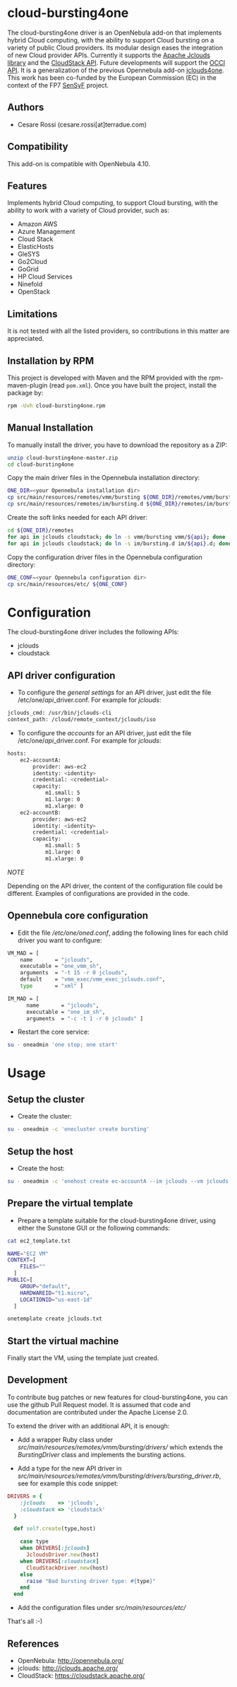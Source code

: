 # cloud-bursting4one

The cloud-bursting4one driver is an OpenNebula add-on that implements hybrid Cloud computing, with the ability to support Cloud bursting on a variety of public Cloud providers. Its modular design eases the integration of new Cloud provider APIs. Currently it supports the [Apache Jclouds library](<https://jclouds.apache.org/>) and the [CloudStack API](<https://cloudstack.apache.org/>). Future developments will support the [OCCI API](http://occi-wg.org/).
It is a generalization of the previous Opennebula add-on [jclouds4one](https://github.com/OpenNebula/addon-jclouds4one).
This work has been co-funded by the European Commission (EC) in the context of the FP7 [SenSyF](<http://www.sensyf.eu>) project.


## Authors

* Cesare Rossi (cesare.rossi[at]terradue.com)

## Compatibility

This add-on is compatible with OpenNebula 4.10.

## Features

Implements hybrid Cloud computing, to support Cloud bursting, with the ability to work with a variety of Cloud provider, such as:

* Amazon AWS
* Azure Management
* Cloud Stack
* ElasticHosts
* GleSYS
* Go2Cloud
* GoGrid
* HP Cloud Services
* Ninefold
* OpenStack

## Limitations

It is not tested with all the listed providers, so contributions in this matter are appreciated.

## Installation by RPM

This project is developed with Maven and the RPM provided with the rpm-maven-plugin (read `pom.xml`). Once you have built the project, install the package by:

```bash
rpm -Uvh cloud-bursting4one.rpm
```

## Manual Installation

To manually install the driver, you have to download the repository as a ZIP:

```bash
unzip cloud-bursting4one-master.zip
cd cloud-bursting4one
```

Copy the main driver files in the Opennebula installation directory:

```bash
ONE_DIR=<your Opennebula installation dir>
cp src/main/resources/remotes/vmm/bursting ${ONE_DIR}/remotes/vmm/bursting
cp src/main/resources/remotes/im/bursting.d ${ONE_DIR}/remotes/im/bursting.d
```

Create the soft links needed for each API driver:

```bash
cd ${ONE_DIR}/remotes
for api in jclouds cloudstack; do ln -s vmm/bursting vmm/${api}; done 
for api in jclouds cloudstack; do ln -s im/bursting.d im/${api}.d; done
```

Copy the configuration driver files in the Opennebula configuration directory:

```bash
ONE_CONF=<your Opennebula configuration dir>
cp src/main/resources/etc/ ${ONE_CONF}
```

# Configuration

The cloud-bursting4one driver includes the following APIs:

* jclouds
* cloudstack

## API driver configuration

* To configure the *general settings* for an API driver, just edit the file /etc/one/*api*_driver.conf. For example for *jclouds*:

```bash
jclouds_cmd: /usr/bin/jclouds-cli
context_path: /cloud/remote_context/jclouds/iso
```

* To configure the *accounts* for an API driver, just edit the file /etc/one/*api*_driver.conf. For example for *jclouds*:

```bash
hosts:
    ec2-accountA:
        provider: aws-ec2
        identity: <identity>
        credential: <credential>
        capacity:
            m1.small: 5
            m1.large: 0
            m1.xlarge: 0
    ec2-accountB:
        provider: aws-ec2
        identity: <identity>
        credential: <credential>
        capacity:
            m1.small: 5
            m1.large: 0
            m1.xlarge: 0
```

*NOTE*

Depending on the API driver, the content of the configuration file could be different. Examples of configurations are provided in the code.

## Opennebula core configuration

* Edit the file */etc/one/oned.conf*, adding the following lines for each child driver you want to configure:

```bash
VM_MAD = [
    name       = "jclouds",
    executable = "one_vmm_sh",
    arguments  = "-t 15 -r 0 jclouds",
    default    = "vmm_exec/vmm_exec_jclouds.conf",
    type       = "xml" ]

IM_MAD = [
      name       = "jclouds",
      executable = "one_im_sh",
      arguments  = "-c -t 1 -r 0 jclouds" ]
```

* Restart the core service:

```bash
su - oneadmin 'one stop; one start'
```

# Usage

## Setup the cluster

* Create the cluster:

```bash
su - oneadmin -c 'onecluster create bursting'
```

## Setup the host

* Create the host:

```bash
su - oneadmin -c 'onehost create ec-accountA --im jclouds --vm jclouds --net dummy --cluster bursting'
```

## Prepare the virtual template

* Prepare a template suitable for the cloud-bursting4one driver, using either the Sunstone GUI or the following commands:

```bash
cat ec2_template.txt

NAME="EC2 VM"
CONTEXT=[
    FILES=""
  ]
PUBLIC=[
    GROUP="default",
    HARDWAREID="t1.micro",
    LOCATIONID="us-east-1d"
  ]
```
```bash
onetemplate create jclouds.txt
```

## Start the virtual machine

Finally start the VM, using the template just created.

## Development

To contribute bug patches or new features for cloud-bursting4one, you can use the github Pull Request model. It is assumed that code and documentation are contributed under the Apache License 2.0.

To extend the driver with an additional API, it is enough:

* Add a wrapper Ruby class under *src/main/resources/remotes/vmm/bursting/drivers/* which extends the *BurstingDriver* class and implements the bursting actions.

* Add a type for the new API driver in *src/main/resources/remotes/vmm/bursting/drivers/bursting_driver.rb*, see for example this code snippet: 

```ruby
DRIVERS = {
    :jclouds    => 'jclouds',
    :cloudstack => 'cloudstack'
  }

  def self.create(type,host)

    case type
    when DRIVERS[:jclouds]
      JcloudsDriver.new(host)
    when DRIVERS[:cloudstack]
      CloudStackDriver.new(host)
    else
      raise "Bad bursting driver type: #{type}"
    end
  end
```

* Add the configuration files under *src/main/resources/etc/*

That's all :-)

## References

* OpenNebula: http://opennebula.org/ 
* jclouds: http://jclouds.apache.org/
* CloudStack: https://cloudstack.apache.org/